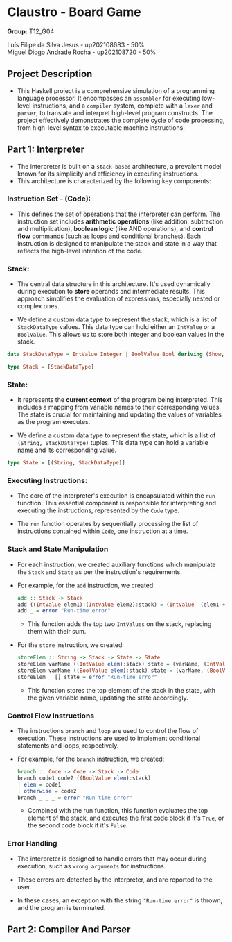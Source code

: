 # Claustro - Board Game

**Group:** T12_G04

Luís Filipe da Silva Jesus - up202108683 - 50%
<br>
Miguel Diogo Andrade Rocha - up202108720 - 50%

## Project Description

- This Haskell project is a comprehensive simulation of a programming language processor. It encompasses an `assembler` for executing low-level instructions, and a `compiler` system, complete with a `lexer` and `parser`, to translate and interpret high-level program constructs. The project effectively demonstrates the complete cycle of code processing, from high-level syntax to executable machine instructions.


## Part 1: Interpreter

- The interpreter is built on a `stack-based` architecture, a prevalent model known for its simplicity and efficiency in executing instructions.
- This architecture is characterized by the following key components:

### Instruction Set - (Code):
- This defines the set of operations that the interpreter can perform. The instruction set includes **arithmetic operations** (like addition, subtraction and multiplication), **boolean logic** (like AND operations), and **control flow** commands (such as loops and conditional branches). Each instruction is designed to manipulate the stack and state in a way that reflects the high-level intention of the code.

### Stack:
- The central data structure in this architecture. It's used dynamically during execution to **store** operands and intermediate results. This approach simplifies the evaluation of expressions, especially nested or complex ones.

- We define a custom data type to represent the stack, which is a list of `StackDataType` values. This data type can hold either an `IntValue` or a `BoolValue`. This allows us to store both integer and boolean values in the stack.

 ```haskell
 data StackDataType = IntValue Integer | BoolValue Bool deriving (Show, Eq)

 type Stack = [StackDataType]
 ```

### State:
- It represents the **current context** of the program being interpreted. This includes a mapping from variable names to their corresponding values. The state is crucial for maintaining and updating the values of variables as the program executes.

- We define a custom data type to represent the state, which is a list of `(String, StackDataType)` tuples. This data type can hold a variable name and its corresponding value.
 ```haskell
 type State = [(String, StackDataType)]
 ```

### Executing Instructions:
- The core of the interpreter's execution is encapsulated within the `run` function. This essential component is responsible for interpreting and executing the instructions, represented by the `Code` type. 

- The `run` function operates by sequentially processing the list of instructions contained within `Code`, one instruction at a time.

### Stack and State Manipulation
- For each instruction, we created auxiliary functions which manipulate the `Stack` and `State` as per the instruction's requirements.

- For example, for the `add` instruction, we created:

    ```haskell
    add :: Stack -> Stack 
    add ((IntValue elem1):(IntValue elem2):stack) = (IntValue  (elem1 + elem2)):stack
    add _ = error "Run-time error"
    ```
  - This function adds the top two `IntValues` on the stack, replacing them with their sum.

- For the `store` instruction, we created:

     ```haskell
    storeElem :: String -> Stack -> State -> State
    storeElem varName ((IntValue elem):stack) state = (varName, (IntValue elem)) : filter ((/= varName) . fst) state
    storeElem varName ((BoolValue elem):stack) state = (varName, (BoolValue elem)) : filter ((/= varName) . fst) state
    storeElem _ [] state = error "Run-time error"
    ```
   - This function stores the top element of the stack in the state, with the given variable name, updating the state accordingly.


### Control Flow Instructions
- The instructions `branch` and `loop` are used to control the flow of execution. These instructions are used to implement conditional statements and loops, respectively.

- For example, for the `branch` instruction, we created:

    ```haskell
    branch :: Code -> Code -> Stack -> Code
    branch code1 code2 ((BoolValue elem):stack)
    | elem = code1
    | otherwise = code2
    branch _ _ _ = error "Run-time error"
    ```
  - Combined with the run function, this function evaluates the top element of the stack, and executes the first code block if it's `True`, or the second code block if it's `False`.


### Error Handling

- The interpreter is designed to handle errors that may occur during execution, such as `wrong arguments` for instructions.

- These errors are detected by the interpreter, and are reported to the user.

- In these cases, an exception with the string `"Run-time error"` is thrown, and the program is terminated.


## Part 2: Compiler And Parser



